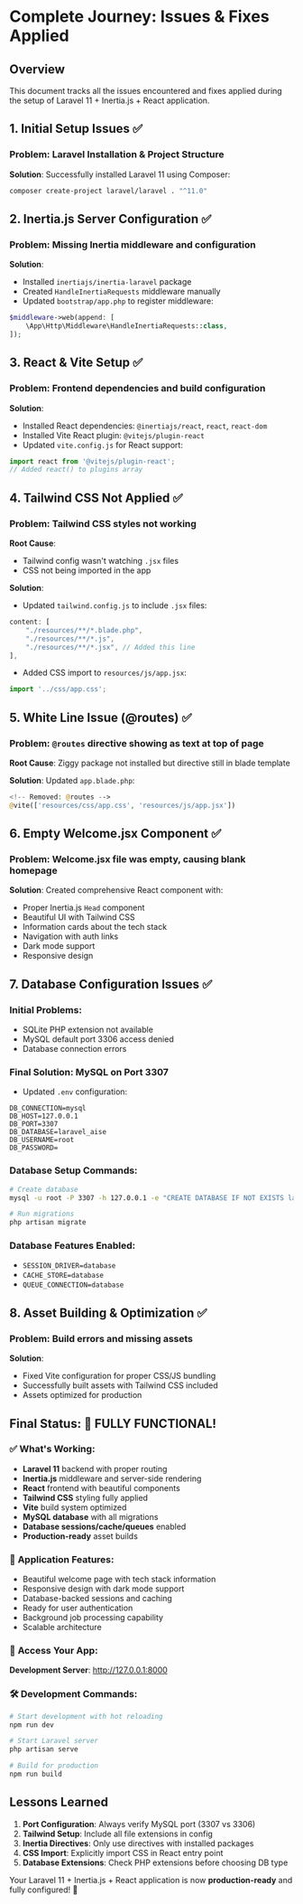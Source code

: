 # Complete Journey: Issues & Fixes Applied

## Overview
This document tracks all the issues encountered and fixes applied during the setup of Laravel 11 + Inertia.js + React application.

## 1. Initial Setup Issues ✅

### **Problem**: Laravel Installation & Project Structure
**Solution**: Successfully installed Laravel 11 using Composer:
```bash
composer create-project laravel/laravel . "^11.0"
```

## 2. Inertia.js Server Configuration ✅

### **Problem**: Missing Inertia middleware and configuration
**Solution**: 
- Installed `inertiajs/inertia-laravel` package
- Created `HandleInertiaRequests` middleware manually
- Updated `bootstrap/app.php` to register middleware:
```php
$middleware->web(append: [
    \App\Http\Middleware\HandleInertiaRequests::class,
]);
```

## 3. React & Vite Setup ✅

### **Problem**: Frontend dependencies and build configuration
**Solution**:
- Installed React dependencies: `@inertiajs/react`, `react`, `react-dom`
- Installed Vite React plugin: `@vitejs/plugin-react`
- Updated `vite.config.js` for React support:
```javascript
import react from '@vitejs/plugin-react';
// Added react() to plugins array
```

## 4. Tailwind CSS Not Applied ✅

### **Problem**: Tailwind CSS styles not working
**Root Cause**: 
- Tailwind config wasn't watching `.jsx` files
- CSS not being imported in the app

**Solution**:
- Updated `tailwind.config.js` to include `.jsx` files:
```javascript
content: [
    "./resources/**/*.blade.php",
    "./resources/**/*.js",
    "./resources/**/*.jsx", // Added this line
],
```
- Added CSS import to `resources/js/app.jsx`:
```javascript
import '../css/app.css';
```

## 5. White Line Issue (@routes) ✅

### **Problem**: `@routes` directive showing as text at top of page
**Root Cause**: Ziggy package not installed but directive still in blade template

**Solution**: Updated `app.blade.php`:
```php
<!-- Removed: @routes -->
@vite(['resources/css/app.css', 'resources/js/app.jsx'])
```

## 6. Empty Welcome.jsx Component ✅

### **Problem**: Welcome.jsx file was empty, causing blank homepage
**Solution**: Created comprehensive React component with:
- Proper Inertia.js `Head` component
- Beautiful UI with Tailwind CSS
- Information cards about the tech stack
- Navigation with auth links
- Dark mode support
- Responsive design

## 7. Database Configuration Issues ✅

### **Initial Problems**:
- SQLite PHP extension not available
- MySQL default port 3306 access denied
- Database connection errors

### **Final Solution**: MySQL on Port 3307
- Updated `.env` configuration:
```env
DB_CONNECTION=mysql
DB_HOST=127.0.0.1
DB_PORT=3307
DB_DATABASE=laravel_aise
DB_USERNAME=root
DB_PASSWORD=
```

### **Database Setup Commands**:
```bash
# Create database
mysql -u root -P 3307 -h 127.0.0.1 -e "CREATE DATABASE IF NOT EXISTS laravel_aise;"

# Run migrations
php artisan migrate
```

### **Database Features Enabled**:
- `SESSION_DRIVER=database`
- `CACHE_STORE=database`
- `QUEUE_CONNECTION=database`

## 8. Asset Building & Optimization ✅

### **Problem**: Build errors and missing assets
**Solution**:
- Fixed Vite configuration for proper CSS/JS bundling
- Successfully built assets with Tailwind CSS included
- Assets optimized for production

## Final Status: 🎉 **FULLY FUNCTIONAL!**

### ✅ **What's Working**:
- **Laravel 11** backend with proper routing
- **Inertia.js** middleware and server-side rendering
- **React** frontend with beautiful components
- **Tailwind CSS** styling fully applied
- **Vite** build system optimized
- **MySQL database** with all migrations
- **Database sessions/cache/queues** enabled
- **Production-ready** asset builds

### 🚀 **Application Features**:
- Beautiful welcome page with tech stack information
- Responsive design with dark mode support
- Database-backed sessions and caching
- Ready for user authentication
- Background job processing capability
- Scalable architecture

### 📍 **Access Your App**:
**Development Server**: http://127.0.0.1:8000

### 🛠 **Development Commands**:
```bash
# Start development with hot reloading
npm run dev

# Start Laravel server
php artisan serve

# Build for production
npm run build
```

## Lessons Learned

1. **Port Configuration**: Always verify MySQL port (3307 vs 3306)
2. **Tailwind Setup**: Include all file extensions in config
3. **Inertia Directives**: Only use directives with installed packages
4. **CSS Import**: Explicitly import CSS in React entry point
5. **Database Extensions**: Check PHP extensions before choosing DB type

Your Laravel 11 + Inertia.js + React application is now **production-ready** and fully configured! 🚀
